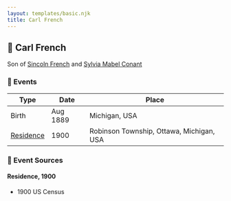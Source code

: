 ```yaml
---
layout: templates/basic.njk
title: Carl French
---
```

## 🔵 Carl French

Son of [Sincoln French](/people/6/69338120) and [Sylvia Mabel Conant](/people/8/88275832)

### 📆 Events

Type | Date | Place
------ | ------ | ------
Birth | Aug 1889 | Michigan, USA
[Residence](#event-bcb0f719-4a14-41e3-993b-bd1b0bc412ec) | 1900 | Robinson Township, Ottawa, Michigan, USA

### 📰 Event Sources

#### <a id="event-bcb0f719-4a14-41e3-993b-bd1b0bc412ec"></a> Residence, 1900
* 1900 US Census

